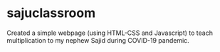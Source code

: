 # sajuclassroom
Created a simple webpage (using HTML-CSS and Javascript) to teach multiplication to my nephew Sajid during COVID-19 pandemic. 
